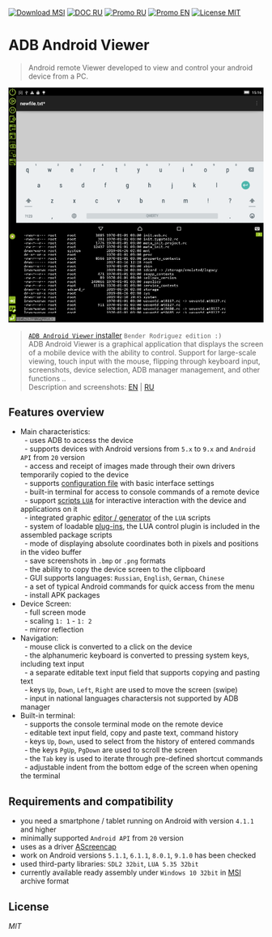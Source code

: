 
[![Download MSI](https://img.shields.io/badge/Download-MSI-brightgreen.svg?style=flat)](https://clnviewer.github.io/ADB-Android-Viewer/dist/Android-ADB-Viewer.msi)
[![DOC RU](https://img.shields.io/badge/Features-RU-brightgreen.svg?style=flat)](https://github.com/ClnViewer/ADB-Android-Viewer/blob/master/docs/README.RU.md)
[![Promo RU](https://img.shields.io/badge/Promo-RU-brightgreen.svg?style=flat)](https://clnviewer.github.io/Code-Blocks-Android-NDK/ADBANDROIDVIEWER.RU.html)
[![Promo EN](https://img.shields.io/badge/Promo-EN-brightgreen.svg?style=flat)](https://clnviewer.github.io/Code-Blocks-Android-NDK/ADBANDROIDVIEWER.EN.html)
[![License MIT](https://img.shields.io/badge/License-MIT-brightgreen.svg?style=flat)](https://github.com/ClnViewer/ADB-Android-Viewer/blob/master/LICENSE)

# ADB Android Viewer

> Android remote Viewer developed to view and control your android device from a PC.


![adbviewer](images/adbviewer-2-terminal-en.png)


>[`ADB Android Viewer` installer](https://clnviewer.github.io/ADB-Android-Viewer/dist/Android-ADB-Viewer.msi) `Bender Rodriguez edition :)`   
> ADB Android Viewer is a graphical application that displays the screen of a mobile device with the ability to control. Support for large-scale viewing, touch input with the mouse, flipping through keyboard input, screenshots, device selection, ADB manager management, and other functions ..  
Description and screenshots: [EN](https://clnviewer.github.io/Code-Blocks-Android-NDK/ADBANDROIDVIEWER.EN.html) | [RU](https://clnviewer.github.io/Code-Blocks-Android-NDK/ADBANDROIDVIEWER.RU.html)  

## Features overview

- Main characteristics:  
  - uses ADB to access the device  
  - supports devices with Android versions from `5.x` to `9.x` and `Android API` from `20` version  
  - access and receipt of images made through their own drivers temporarily copied to the device  
  - supports [configuration file](https://github.com/ClnViewer/ADB-Android-Viewer/blob/master/src/ADBViewer/ADBViewer.ini) with basic interface settings  
  - built-in terminal for access to console commands of a remote device  
  - support [scripts `LUA`](https://github.com/ClnViewer/ADB-Android-Viewer/blob/master/src/ADBViewer/src/App/plugin/plugin-lua/plugin-lua.lua.example) for interactive interaction with the device and applications on it  
  - integrated graphic [editor / generator](https://clnviewer.github.io/Code-Blocks-Android-NDK/ADBANDROIDVIEWER.EN.html) of the `LUA` scripts  
  - system of loadable [plug-ins](https://github.com/ClnViewer/ADB-Android-Viewer/tree/master/src/ADBViewer/src/App/plugin/plugin-template), the LUA control plugin is included in the assembled package scripts  
  - mode of displaying absolute coordinates both in pixels and positions in the video buffer  
  - save screenshots in `.bmp` or `.png` formats  
  - the ability to copy the device screen to the clipboard  
  - GUI supports languages: `Russian`, `English`, `German`, `Chinese`  
  - a set of typical Android commands for quick access from the menu  
  - install APK packages  
- Device Screen:  
  - full screen mode  
  - scaling `1: 1` - `1: 2`  
  - mirror reflection  
- Navigation:  
  - mouse click is converted to a click on the device  
  - the alphanumeric keyboard is converted to pressing system keys, including text input  
  - a separate editable text input field that supports copying and pasting text  
  - keys `Up`, `Down`, `Left`, `Right` are used to move the screen (swipe)  
  - input in national languages characters​is not supported by ADB manager  
- Built-in terminal:  
  - supports the console terminal mode on the remote device  
  - editable text input field, copy and paste text, command history  
  - keys `Up`, `Down`, used to select from the history of entered commands  
  - the keys `PgUp`, `PgDown` are used to scroll the screen  
  - the `Tab` key is used to iterate through pre-defined shortcut commands  
  - adjustable indent from the bottom edge of the screen when opening the terminal  
   
## Requirements and compatibility

- you need a smartphone / tablet running on Android with version `4.1.1` and higher  
- minimally supported `Android API` from `20` version  
- uses as a driver [AScreencap](https://github.com/ClnViewer/Android-fast-screen-capture)  
- work on Android versions `5.1.1`, `6.1.1`, `8.0.1`, `9.1.0` has been checked  
- used third-party libraries: `SDL2 32bit`, `LUA 5.35 32bit`  
- currently available ready assembly under `Windows 10 32bit` in [MSI](https://clnviewer.github.io/ADB-Android-Viewer/dist/Android-ADB-Viewer.msi) archive format  

## License

 _MIT_

